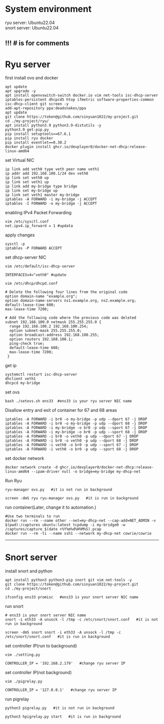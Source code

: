 # System environment
ryu server: Ubuntu22.04<br>
snort server: Ubuntu22.04

## !!! # is for comments

# Ryu server
first install ovs and docker
```
apt update
apt upgrade -y
apt install openvswitch-switch docker.io vim net-tools isc-dhcp-server iptables-persistent dhcpcd5 htop ifmetric software-properties-common isc-dhcp-client git screen -y
add-apt-repository ppa:deadsnakes/ppa
apt update
git clone https://token@github.com/sinyuan1022/my-project.git
cd ./my-project/ryu/
apt install python3.9 python3.9-distutils -y
python3.9 get-pip.py
pip install setuptools==67.6.1 
pip install ryu docker
pip install eventlet==0.30.2
docker plugin install ghcr.io/devplayer0/docker-net-dhcp:release-linux-amd64
```
set Virtual NIC
```
ip link add veth0 type veth peer name veth1
ip addr add 192.168.100.1/24 dev veth0
ip link set veth0 up
ip link set veth1 up
ip link add my-bridge type bridge
ip link set my-bridge up
ip link set veth1 master my-bridge
iptables -A FORWARD -i my-bridge -j ACCEPT
iptables -I FORWARD -o my-bridge -j ACCEPT
```
enabling IPv4 Packet Forwarding
```
vim /etc/sysctl.conf
net.ipv4.ip_forward = 1 #updata
```
apply changes
```
sysctl -p
iptables -P FORWARD ACCEPT
```
set dhcp-server NIC
```
vim /etc/default/isc-dhcp-server

INTERFACESv4="veth0" #update
```
```
vim /etc/dhcp/dhcpd.conf

# Delete the following four lines from the original code
option domain-name "example.org"; 
option domain-name-servers ns1.example.org, ns2.example.org;
default-lease-time 600;
max-lease-time 7200;

# Add the following code where the previous code was deleted
subnet 192.168.100.0 netmask 255.255.255.0 {
  range 192.168.100.2 192.168.100.254; 
  option subnet-mask 255.255.255.0;
  option broadcast-address 192.168.100.255;
  option routers 192.168.100.1;
  ping-check true;
  default-lease-time 600;
  max-lease-time 7200;
 }
```
get ip
```
systemctl restart isc-dhcp-server
dhclient veth1
dhcpcd my-bridge
```
set ovs
```
bash ./setovs.sh ens33  #ens33 is your ryu server NIC name
```
Disallow entry and exit of container for 67 and 68 areas
```
iptables -A FORWARD -i br0 -o my-bridge -p udp --dport 67 -j DROP
iptables -A FORWARD -i br0 -o my-bridge -p udp --dport 68 -j DROP
iptables -A FORWARD -i my-bridge -o br0 -p udp --sport 67 -j DROP
iptables -A FORWARD -i my-bridge -o br0 -p udp --sport 68 -j DROP
iptables -A FORWARD -i br0 -o veth0 -p udp --dport 67 -j DROP
iptables -A FORWARD -i br0 -o veth0 -p udp --dport 68 -j DROP
iptables -A FORWARD -i veth0 -o br0 -p udp --sport 67 -j DROP
iptables -A FORWARD -i veth0 -o br0 -p udp --sport 68 -j DROP
```
set docker network
```
docker network create -d ghcr.io/devplayer0/docker-net-dhcp:release-linux-amd64 --ipam-driver null -o bridge=my-bridge my-dhcp-net
```
Run Ryu
```
ryu-manager ovs.py   #it is not run in background

screen -dmS ryu ryu-manager ovs.py   #it is run in background
```
run container(Later, change it to automation.)
```
#Use two terminals to run
docker run --rm --name other --net=my-dhcp-net --cap-add=NET_ADMIN -v $(pwd):/captures ubuntu:latest tcpdump -i my-bridge0 -w /captures/capture_$(date +%Y%m%d%H%M%S).pcap
docker run --rm -ti --name ssh1 --network my-dhcp-net cowrie/cowrie
```
---
# Snort server
install snort and python
```
apt install python3 python3-pip snort git vim net-tools -y
git clone https://token@github.com/sinyuan1022/my-project.git
cd ./my-project/snort

ifconfig ens33 promisc   #ens33 is your snort server NIC name
```
run snort 
```
# ens33 is your snort server NIC name
snort -i eth33 -A unsock -l /tmp -c /etc/snort/snort.conf   #it is not run in background

screen -dmS snort snort -i eth33 -A unsock -l /tmp -c /etc/snort/snort.conf   #it is run in background
```
set controller IP(run to background)
```
vim ./setting.py

CONTROLLER_IP = '192.168.2.179'   #change ryu server IP
```

set controller IP(not background)
```
vim ./pigrelay.py

CONTROLLER_IP = '127.0.0.1'   #change ryu server IP
```
run pigrelay
```
python3 pigrelay.py   #it is not run in background

python3 hpigrelay.py start   #it is run in background
```

